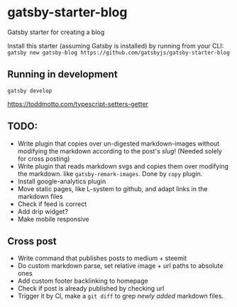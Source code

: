 # gatsby-starter-blog
Gatsby starter for creating a blog

Install this starter (assuming Gatsby is installed) by running from your CLI:
`gatsby new gatsby-blog https://github.com/gatsbyjs/gatsby-starter-blog`

## Running in development
`gatsby develop`

https://toddmotto.com/typescript-setters-getter

## TODO:
* Write plugin that copies over un-digested markdown-images without modifying the markdown according to the post's *slug*! (Needed solely for cross posting)
* Write plugin that reads markdown svgs and copies them over modifying the markdown. like `gatsby-remark-images`. Done by `copy` plugin.
* Install google-analytics plugin
* Move static pages, like L-system to github, and adapt links in the markdown files
* Check if feed is correct
* Add drip widget?
* Make mobile responsive

## Cross post
* Write command that publishes posts to medium + steemit
* Do custom markdown parse, set relative image + url paths to absolute ones
* Add custom footer backlinking to homepage
* Check if post is already published by checking url
* Trigger it by CI, make a `git diff` to grep *newly added* markdown files.